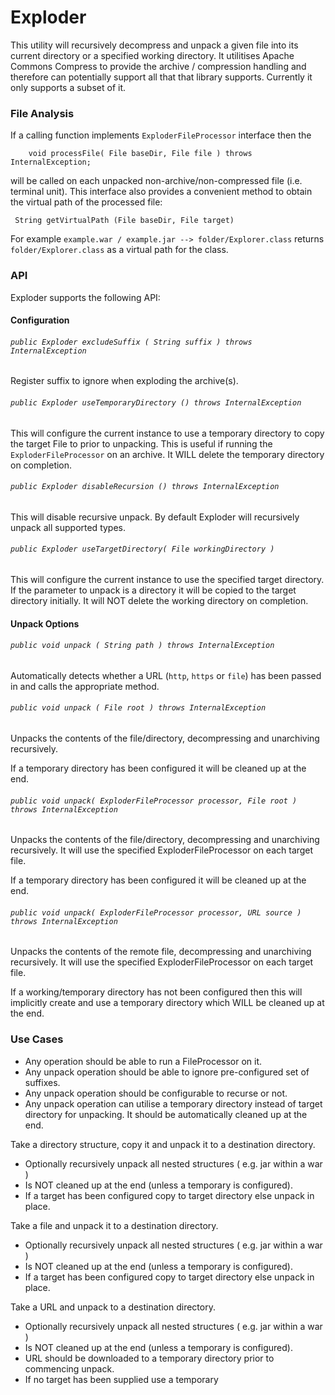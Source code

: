 

# Exploder

This utility will recursively decompress and unpack a given file into its current directory
 or a specified working directory. It utilitises Apache Commons Compress to provide the
 archive / compression handling and therefore can potentially support all that that library
 supports. Currently it only supports a subset of it.


### File Analysis

If a calling function implements `ExploderFileProcessor` interface then the
```
    void processFile( File baseDir, File file ) throws InternalException;
```
will be called on each unpacked non-archive/non-compressed file (i.e. terminal unit). This interface
also provides a convenient method to obtain the virtual path of the processed file:
```
 String getVirtualPath (File baseDir, File target)
 ```

For example `example.war / example.jar --> folder/Explorer.class` returns `folder/Explorer.class` as a virtual path for the class.

### API

Exploder supports the following API:

#### Configuration

###### `public Exploder excludeSuffix ( String suffix ) throws InternalException`

Register suffix to ignore when exploding the archive(s).

###### `public Exploder useTemporaryDirectory () throws InternalException`

This will configure the current instance to use a temporary directory to copy the target File to prior to unpacking. This is useful if running the `ExploderFileProcessor` on an archive. It WILL delete the temporary directory on completion.

###### `public Exploder disableRecursion () throws InternalException`

This will disable recursive unpack. By default Exploder will recursively unpack all supported types.

###### `public Exploder useTargetDirectory( File workingDirectory )`

This will configure the current instance to use the specified target directory. If the parameter to unpack is a directory it will be copied to the target directory initially. It will NOT delete the working directory on completion.

#### Unpack Options

###### `public void unpack ( String path ) throws InternalException`

Automatically detects whether a URL (`http`, `https` or `file`) has been passed in and calls the appropriate method.

###### `public void unpack ( File root ) throws InternalException`

Unpacks the contents of the file/directory, decompressing and unarchiving recursively.

If a temporary directory has been configured it will be cleaned up at the end.

###### `public void unpack( ExploderFileProcessor processor, File root ) throws InternalException`

Unpacks the contents of the file/directory, decompressing and unarchiving recursively. It will use the specified ExploderFileProcessor on each target file.

If a temporary directory has been configured it will be cleaned up at the end.

###### `public void unpack( ExploderFileProcessor processor, URL source ) throws InternalException`

Unpacks the contents of the remote file, decompressing and unarchiving recursively. It will use the specified ExploderFileProcessor on each target file.

If a working/temporary directory has not been configured then this will implicitly create and use a temporary directory which WILL be cleaned up at the end.


### Use Cases

* Any operation should be able to run a FileProcessor on it.
* Any unpack operation should be able to ignore pre-configured set of suffixes.
* Any unpack operation should be configurable to recurse or not.
* Any unpack operation can utilise a temporary directory instead of target directory for unpacking. It should be automatically cleaned up at the end.


Take a directory structure, copy it and unpack it to a destination directory.
 * Optionally recursively unpack all nested structures ( e.g. jar within a war )
 * Is NOT cleaned up at the end (unless a temporary is configured).
 * If a target has been configured copy to target directory else unpack in place.

Take a file and unpack it to a destination directory.
 * Optionally recursively unpack all nested structures ( e.g. jar within a war )
 * Is NOT cleaned up at the end (unless a temporary is configured).
 * If a target has been configured copy to target directory else unpack in place.

Take a URL and unpack to a destination directory.
 * Optionally recursively unpack all nested structures ( e.g. jar within a war )
 * Is NOT cleaned up at the end (unless a temporary is configured).
 * URL should be downloaded to a temporary directory prior to commencing unpack.
 * If no target has been supplied use a temporary
